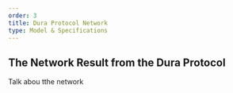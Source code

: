 ```yaml
---
order: 3
title: Dura Protocol Network
type: Model & Specifications
---
```


## The Network Result from the Dura Protocol

Talk abou tthe network
